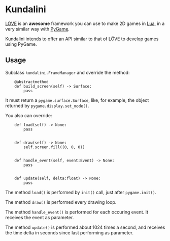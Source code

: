 # Kundalini

[LÖVE](http://www.love2d.org/) is an **awesome** framework you can use
to make 2D games in [Lua](http://www.lua.org/), in a very similar way
with [PyGame](http://www.pygame.org/).

Kundalini intends to offer an API similar to that of LÖVE to develop
games using PyGame.


## Usage

Subclass `kundalini.FrameManager` and override the method:
```
    @abstractmethod
    def build_screen(self) -> Surface:
        pass
```


It must return a `pygame.surface.Surface`, like, for example, the
object returned by `pygame.display.set_mode()`.

You also can override:
```
    def load(self) -> None:
        pass


    def draw(self) -> None:
        self.screen.fill((0, 0, 0))


    def handle_event(self, event:Event) -> None:
        pass


    def update(self, delta:float) -> None:
        pass
```


The method `load()` is performed by `init()` call, just after
`pygame.init()`.

The method `draw()` is performed every drawing loop.

The method `handle_event()` is performed for each occuring event. It
receives the event as parameter.

The method `update()` is performed about 1024 times a second, and
receives the time delta in seconds since last performing as parameter.
